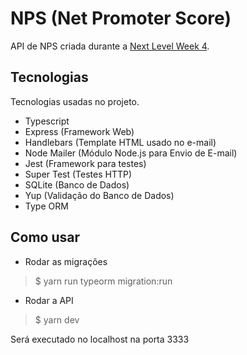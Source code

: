 # NPS (Net Promoter Score)

API de NPS criada durante a [Next Level Week 4](https://nextlevelweek.com).

## Tecnologias

Tecnologias usadas no projeto.

- Typescript
- Express (Framework Web)
- Handlebars (Template HTML usado no e-mail)
- Node Mailer (Módulo Node.js para Envio de E-mail)
- Jest (Framework para testes)
- Super Test (Testes HTTP)
- SQLite (Banco de Dados)
- Yup (Validação do Banco de Dados)
- Type ORM 

## Como usar

- Rodar as migrações
> $ yarn run typeorm migration:run
- Rodar a API
> $ yarn dev

Será executado no localhost na porta 3333